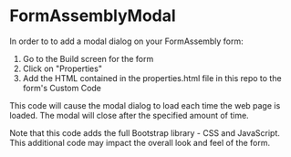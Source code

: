 # FormAssemblyModal

In order to to add a modal dialog on your FormAssembly form:
1. Go to the Build screen for the form
1. Click on "Properties" 
1. Add the HTML contained in the properties.html file in this repo to the form's Custom Code 

This code will cause the modal dialog to load each time the web page is loaded. The modal will close after the specified amount of time. 

Note that this code adds the full Bootstrap library - CSS and JavaScript. This additional code may impact the overall look and feel of the form.
